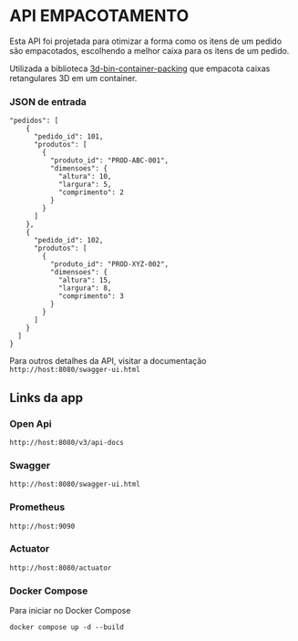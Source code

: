 <h1>API EMPACOTAMENTO</h1>


<p>Esta API foi projetada para otimizar a forma como os itens de um pedido são empacotados, escolhendo a melhor caixa para os itens de um pedido.</p>

<p></p>

Utilizada a biblioteca [3d-bin-container-packing](https://github.com/skjolber/3d-bin-container-packing) que empacota caixas retangulares 3D em um container.

<h3>JSON de entrada<br></h3>

````
"pedidos": [
    {
      "pedido_id": 101,
      "produtos": [
        {
          "produto_id": "PROD-ABC-001",
          "dimensoes": {
            "altura": 10,
            "largura": 5,
            "comprimento": 2
          }
        }
      ]
    },
    {
      "pedido_id": 102,
      "produtos": [
        {
          "produto_id": "PROD-XYZ-002",
          "dimensoes": {
            "altura": 15,
            "largura": 8,
            "comprimento": 3
          }
        }
      ]
    }
  ]
}
````
Para outros detalhes da API, visitar a documentação <code>http://host:8080/swagger-ui.html</code>



<h2>Links da app</h2>

<h3>Open Api</h3>
<code>http://host:8080/v3/api-docs</code>

<h3>Swagger</h3>
<code>http://host:8080/swagger-ui.html</code>

<h3>Prometheus</h3>
<code>http://host:9090</code>

<h3>Actuator</h3>
<code>http://host:8080/actuator</code>

<h3>Docker Compose</h3>

<p>Para iniciar no Docker Compose</p>
<code>docker compose up -d --build</code>


